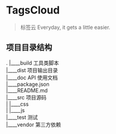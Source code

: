 # TagsCloud
> 标签云
> Everyday, it gets a little easier.

## 项目目录结构
.
|____build          工具类脚本 <br/>
|____dist			项目输出目录 <br/>
|____doc			API 使用文档 <br/>
|____package.json <br/>
|____README.md <br/>
|____src            项目源码 <br/>
| |____css <br/>
| |____js <br/>
|____test			测试 <br/>
|____vendor         第三方依赖 <br/>
